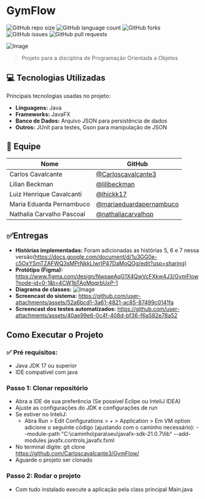 # GymFlow

![GitHub repo size](https://img.shields.io/github/repo-size/Carloscavalcante3/Projeto_POO?style=for-the-badge)
![GitHub language count](https://img.shields.io/github/languages/count/Carloscavalcante3/Projeto_POO?style=for-the-badge)
![GitHub forks](https://img.shields.io/github/forks/Carloscavalcante3/Projeto_POO?style=for-the-badge)
![GitHub issues](https://img.shields.io/github/issues/Carloscavalcante3/Projeto_POO?style=for-the-badge)
![GitHub pull requests](https://img.shields.io/github/issues-pr/Carloscavalcante3/Projeto_POO?style=for-the-badge)


![Image](https://github.com/user-attachments/assets/2fcd5428-f84a-441e-a2d2-4a3f5a032af7)

> Projeto para a disciplina de Programação Orientada a Objetos

## 💻 Tecnologias Utilizadas
Principais tecnologias usadas no projeto:

- **Linguagens:** Java
- **Frameworks:** JavaFX
- **Banco de Dados:** Arquivo JSON para persistência de dados
- **Outros:**  JUnit para testes, Gson para manipulação de JSON

## 👥 Equipe

| Nome  | GitHub |
|-------|--------|
| Carlos Cavalcante | [@Carloscavalcante3](https://github.com/Carloscavalcante3) |
| Lilian Beckman | [@lilibeckman](https://github.com/lilibeckman) |
| Luiz Henrique Cavalcanti | [@lhickk17](https://github.com/lhickk17) |
| Maria Eduarda Pernambuco | [@mariaeduardapernambuco](https://github.com/mariaeduardapernambuco) |
| Nathalia Carvalho Pascoal | [@nathaliacarvalhop](https://github.com/nathaliacarvalhop) |

## ✅Entregas

- **Histórias implementadas:** Foram adicionadas as histórias 5, 6 e 7 nessa versão(https://docs.google.com/document/d/1u3GG0e-c5OxYSmTZAFWQ3sMPrNkkLIwrIP47DaMoQOg/edit?usp=sharing)
- **Protótipo (Figma):** https://www.figma.com/design/NwpaeAqG1X4QwVcFXkw4J3/GymFlow?node-id=0-1&t=4CW1bTAoMpqrbUxP-1
- **Diagrama de classes:** ![Image](https://github.com/user-attachments/assets/a01fa7d8-ba8b-4909-96f7-3324131875c5)
- **Screencast do sistema:** https://github.com/user-attachments/assets/52a6bcd1-3a61-4821-ac85-87499c0141fa
- **Screencast dos testes automatizados:** https://github.com/user-attachments/assets/40ae99e6-0c4f-408d-bf36-f6a582e78a52

## Como Executar o Projeto
### ✅ Pré requisitos:
- Java JDK 17 ou superior
- IDE compatível com java

### Passo 1: Clonar repositório
- Abra a IDE de sua preferência (Se possível Eclipe ou InteliJ IDEA)
- Ajuste as configurações do JDK e configurações de run
- Se estiver no InteliJ:
   - Abra Run > Edit Configurations > + > Application > Em VM option adicione o seguinte código (ajustando com o caminho necessário): --module-path "C:\caminho\para\seu\javafx-sdk-21.0.7\lib" --add-modules javafx.controls,javafx.fxml
- No terminal digite: git clone https://github.com/Carloscavalcante3/GymFlow/
- Aguarde o projeto ser clonado

### Passo 2: Rodar o projeto
- Com tudo instalado execute a aplicação pela class principal Main.java
